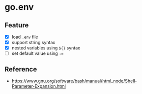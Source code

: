 # go.env

## Feature

- [x] load `.env` file
- [x] support string syntax
- [x] nested variables using `${}` syntax
- [ ] set default value using `:=`

## Reference

- https://www.gnu.org/software/bash/manual/html_node/Shell-Parameter-Expansion.html
